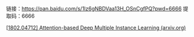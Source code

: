 链接：https://pan.baidu.com/s/1lz6gNBDVaa13H_OSnCgfPQ?pwd=6666 
提取码：6666

[[1802.04712\] Attention-based Deep Multiple Instance Learning (arxiv.org)](https://arxiv.org/abs/1802.04712)